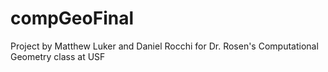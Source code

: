 # compGeoFinal
Project by Matthew Luker and Daniel Rocchi for Dr. Rosen's Computational Geometry class at USF
